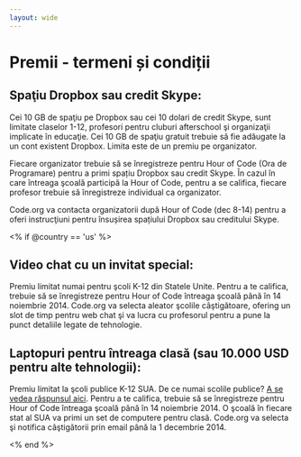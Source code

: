 ```yaml
---
layout: wide
---
```


# Premii - termeni și condiții

## Spaţiu Dropbox sau credit Skype:

Cei 10 GB de spaţiu pe Dropbox sau cei 10 dolari de credit Skype, sunt limitate claselor 1-12, profesori pentru cluburi afterschool şi organizaţii implicate în educaţie. Cei 10 GB de spaţiu gratuit trebuie să fie adăugate la un cont existent Dropbox. Limita este de un premiu pe organizator.

Fiecare organizator trebuie să se înregistreze pentru Hour of Code (Ora de Programare) pentru a primi spațiu Dropbox sau credit Skype. În cazul în care întreaga şcoală participă la Hour of Code, pentru a se califica, fiecare profesor trebuie să înregistreze individual ca organizator.

Code.org va contacta organizatorii după Hour of Code (dec 8-14) pentru a oferi instrucţiuni pentru însușirea spațiului Dropbox sau creditului Skype.

<% if @country == 'us' %>

## Video chat cu un invitat special:

Premiu limitat numai pentru şcoli K-12 din Statele Unite. Pentru a te califica, trebuie să se înregistreze pentru Hour of Code întreaga şcoală până în 14 noiembrie 2014. Code.org va selecta aleator şcolile câştigătoare, ofering un slot de timp pentru web chat şi va lucra cu profesorul pentru a pune la punct detaliile legate de tehnologie.

## Laptopuri pentru întreaga clasă (sau 10.000 USD pentru alte tehnologii):

Premiu limitat la şcoli publice K-12 SUA. De ce numai scolile publice? [A se vedea răspunsul aici](http://www.hourofcode.com/#faq). Pentru a te califica, trebuie să se înregistreze pentru Hour of Code întreaga şcoală până în 14 noiembrie 2014. O şcoală în fiecare stat al SUA va primi un set de computere pentru clasă. Code.org va selecta şi notifica câştigătorii prin email până la 1 decembrie 2014.

<% end %>
